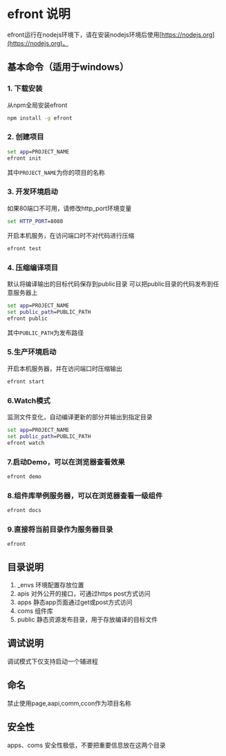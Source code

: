 # efront 说明

efront运行在nodejs环境下，请在安装nodejs环境后使用[https://nodejs.org](https://nodejs.org)。

## 基本命令（适用于windows）

###    1. 下载安装

从npm全局安装efront

```bat
npm install -g efront
```

###    2. 创建项目

```bat
set app=PROJECT_NAME
efront init
```
其中`PROJECT_NAME`为你的项目的名称

###    3. 开发环境启动

如果80端口不可用，请修改http_port环境变量

```bat
set HTTP_PORT=8080
```
开启本机服务，在访问端口时不对代码进行压缩

```bat
efront test
```

###    4. 压缩编译项目
默认将编译输出的目标代码保存到public目录
可以把public目录的代码发布到任意服务器上
```bat
set app=PROJECT_NAME
set public_path=PUBLIC_PATH
efront public
```
其中`PUBLIC_PATH`为发布路径

###    5.生产环境启动
开启本机服务器，并在访问端口时压缩输出
```bat
efront start
```

###    6.Watch模式
监测文件变化，自动编译更新的部分并输出到指定目录
```bat
set app=PROJECT_NAME
set public_path=PUBLIC_PATH
efront watch
```

###    7.启动Demo，可以在浏览器查看效果
```bat
efront demo
```

###   8.组件库举例服务器，可以在浏览器查看一级组件
```bat
efront docs
```

###   9.直接将当前目录作为服务器目录
```
efront
```


## 目录说明

01. _envs 环境配置存放位置
02. apis 对外公开的接口，可通过https post方式访问
03. apps 静态app页面通过get或post方式访问
04. coms 组件库
05. public 静态资源发布目录，用于存放编译的目标文件

## 调试说明
调试模式下仅支持启动一个辅进程

## 命名
禁止使用page,aapi,comm,ccon作为项目名称

## 安全性
apps、coms 安全性极低，不要把重要信息放在这两个目录